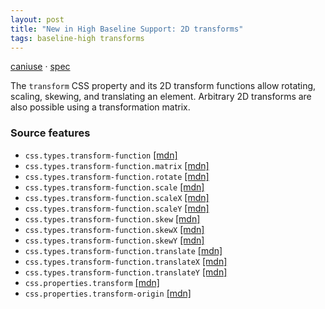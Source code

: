 ```yaml
---
layout: post
title: "New in High Baseline Support: 2D transforms"
tags: baseline-high transforms
---
```


[caniuse](https://caniuse.com/?search=transforms2d) · [spec](https://drafts.csswg.org/css-transforms-1/)

The `transform` CSS property and its 2D transform functions allow rotating, scaling, skewing, and translating an element. Arbitrary 2D transforms are also possible using a transformation matrix.

### Source features

- ``css.types.transform-function`` [[mdn]](https://https://developer.mozilla.org/en-US/search?q=css.types.transform-function)
- ``css.types.transform-function.matrix`` [[mdn]](https://https://developer.mozilla.org/en-US/search?q=css.types.transform-function.matrix)
- ``css.types.transform-function.rotate`` [[mdn]](https://https://developer.mozilla.org/en-US/search?q=css.types.transform-function.rotate)
- ``css.types.transform-function.scale`` [[mdn]](https://https://developer.mozilla.org/en-US/search?q=css.types.transform-function.scale)
- ``css.types.transform-function.scaleX`` [[mdn]](https://https://developer.mozilla.org/en-US/search?q=css.types.transform-function.scaleX)
- ``css.types.transform-function.scaleY`` [[mdn]](https://https://developer.mozilla.org/en-US/search?q=css.types.transform-function.scaleY)
- ``css.types.transform-function.skew`` [[mdn]](https://https://developer.mozilla.org/en-US/search?q=css.types.transform-function.skew)
- ``css.types.transform-function.skewX`` [[mdn]](https://https://developer.mozilla.org/en-US/search?q=css.types.transform-function.skewX)
- ``css.types.transform-function.skewY`` [[mdn]](https://https://developer.mozilla.org/en-US/search?q=css.types.transform-function.skewY)
- ``css.types.transform-function.translate`` [[mdn]](https://https://developer.mozilla.org/en-US/search?q=css.types.transform-function.translate)
- ``css.types.transform-function.translateX`` [[mdn]](https://https://developer.mozilla.org/en-US/search?q=css.types.transform-function.translateX)
- ``css.types.transform-function.translateY`` [[mdn]](https://https://developer.mozilla.org/en-US/search?q=css.types.transform-function.translateY)
- ``css.properties.transform`` [[mdn]](https://https://developer.mozilla.org/en-US/search?q=css.properties.transform)
- ``css.properties.transform-origin`` [[mdn]](https://https://developer.mozilla.org/en-US/search?q=css.properties.transform-origin)
